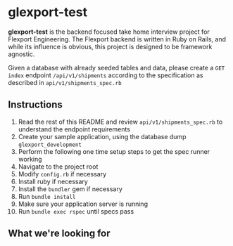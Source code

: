 glexport-test
=============

**glexport-test** is the backend focused take home interview project for Flexport Engineering. The Flexport backend is written in Ruby on Rails, and while its influence is obvious, this project is designed to be framework agnostic.

Given a database with already seeded tables and data, please create a `GET index` endpoint `/api/v1/shipments` according to the specification as described in `api/v1/shipments_spec.rb`

Instructions
------------

1. Read the rest of this README and review `api/v1/shipments_spec.rb` to understand the endpoint requirements
2. Create your sample application, using the database dump `glexport_development`
3. Perform the following one time setup steps to get the spec runner working
  1. Navigate to the project root
  2. Modify `config.rb` if necessary
  3. Install ruby if necessary
  4. Install the `bundler` gem if necessary
  5. Run `bundle install`
  6. Make sure your application server is running
4. Run `bundle exec rspec` until specs pass

What we're looking for
----------------------